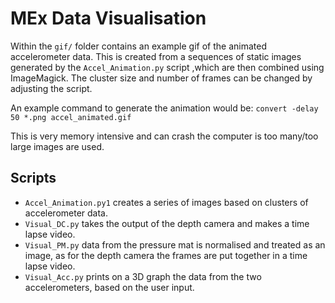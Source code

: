 # MEx Data Visualisation 
Within the `gif/` folder contains an example gif of the animated accelerometer data. This is created from a sequences of static images generated by the `Accel_Animation.py` script ,which are then combined using ImageMagick. The cluster size and number of frames can be changed by adjusting the script.

An example command to generate the animation would be:
`convert -delay 50 *.png accel_animated.gif`

This is very memory intensive and can crash the computer is too many/too large images are used.
## Scripts
 - `Accel_Animation.py1` creates a series of images based on clusters of accelerometer data.
 - `Visual_DC.py` takes the output of the depth camera and makes a time lapse video.
 - `Visual_PM.py` data from the pressure mat is normalised and treated as an image, as for the depth camera the frames are put together in a time lapse video.
 - `Visual_Acc.py` prints on a 3D graph the data from the two accelerometers, based on the user input.   
